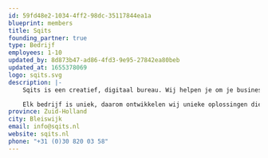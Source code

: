 ```yaml
---
id: 59fd48e2-1034-4ff2-98dc-35117844ea1a
blueprint: members
title: Sqits
founding_partner: true
type: Bedrijf
employees: 1-10
updated_by: 8d873b47-ad86-4fd3-9e95-27842ea80beb
updated_at: 1655378069
logo: sqits.svg
description: |-
    Sqits is een creatief, digitaal bureau. Wij helpen je om je business en processen te digitaliseren door middel van slimme procesoptimalisatie. Wij zetten comlexe vraagstukken om in gebruiksvriendelijke interfaces, waarbij jij je geen zorgen hoeft te maken over de ingewikkelde backend. Hiermee verlagen wij je proceskosten en verhogen de kwaliteit van je diensten.

    Elk bedrijf is uniek, daarom ontwikkelen wij unieke oplossingen die op maat zijn gemaakt. Ben je bijvoorbeeld op zoek naar een goed vindbare en mobielvriendelijke website, een mobiele applicatie of maatwerkapplicatie? Dan ben je bij ons aan het goede adres! Wij ontwerpen, onwikkelen en optimaliseren veel via het Laravel framework voor jouw wensen en behoeften. Onze oplossingen worden volledig in-house en ambachtelijk ontwikkeld, tegen een eerlijke prijs.
province: Zuid-Holland
city: Bleiswijk
email: info@sqits.nl
website: sqits.nl
phone: "+31 (0)30 820 03 58"
---
```

